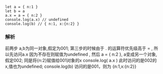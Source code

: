 ```
let a = { n:1 }
let b = a
a.x = a = { n:2 }
console.log(a.x) // undefined
console.log(b) // { n:1, x:{n:2} }
```
### 解析
前两步 a,b为同一对象,假定为001; 第三步的时候由于 . 的运算符优先级高于 = , 所以先访问a.x 因为不存在则赋值为undefined , 然后 a = { n:2 }, a变成另一个对象,假定002; 同是将{n:2}赋值给001对象的x console.log( a.x ) 此时访问的是002的x,值也为undefined; console.log(b) 访问的是001，则为 {n:1,x:{n:2}} 